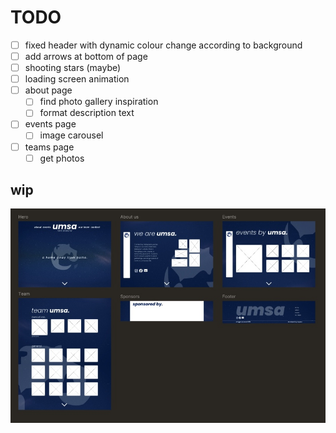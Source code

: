 # TODO
- [ ] fixed header with dynamic colour change according to background
- [ ] add arrows at bottom of page
- [ ] shooting stars (maybe)
- [ ] loading screen animation
- [ ] about page
  - [ ] find photo gallery inspiration
  - [ ] format description text
- [ ] events page
  - [ ] image carousel
- [ ] teams page
  - [ ] get photos

## wip

![umsa wip](umsa-wip.jpg)
